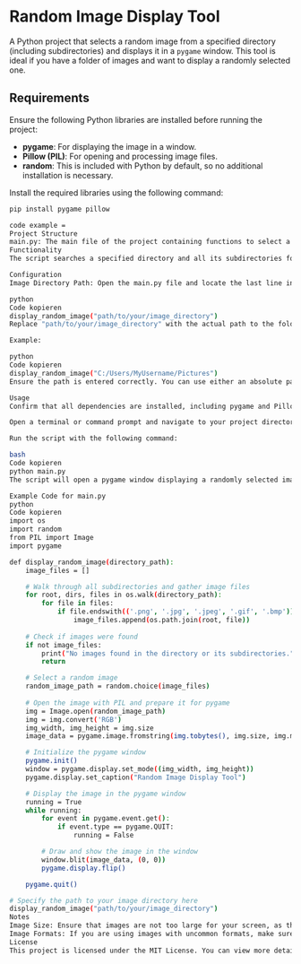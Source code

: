 # Random Image Display Tool

A Python project that selects a random image from a specified directory (including subdirectories) and displays it in a `pygame` window. This tool is ideal if you have a folder of images and want to display a randomly selected one.

## Requirements

Ensure the following Python libraries are installed before running the project:

- **pygame**: For displaying the image in a window.
- **Pillow (PIL)**: For opening and processing image files.
- **random**: This is included with Python by default, so no additional installation is necessary.

Install the required libraries using the following command:

```bash
pip install pygame pillow

code example =
Project Structure
main.py: The main file of the project containing functions to select a random image and display it in a pygame window.
Functionality
The script searches a specified directory and all its subdirectories for image files with extensions .png, .jpg, .jpeg, .gif, and .bmp. It randomly selects one of these image files and displays it in a pygame window.

Configuration
Image Directory Path: Open the main.py file and locate the last line in the script:

python
Code kopieren
display_random_image("path/to/your/image_directory")
Replace "path/to/your/image_directory" with the actual path to the folder containing your images. Only replace the text within the quotation marks.

Example:

python
Code kopieren
display_random_image("C:/Users/MyUsername/Pictures")
Ensure the path is entered correctly. You can use either an absolute path or a relative path if the image folder is within your project directory.

Usage
Confirm that all dependencies are installed, including pygame and Pillow.

Open a terminal or command prompt and navigate to your project directory, where main.py is located.

Run the script with the following command:

bash
Code kopieren
python main.py
The script will open a pygame window displaying a randomly selected image from the specified directory or any of its subdirectories. Each time you run the script, a new random image will be displayed.

Example Code for main.py
python
Code kopieren
import os
import random
from PIL import Image
import pygame

def display_random_image(directory_path):
    image_files = []

    # Walk through all subdirectories and gather image files
    for root, dirs, files in os.walk(directory_path):
        for file in files:
            if file.endswith(('.png', '.jpg', '.jpeg', '.gif', '.bmp')):
                image_files.append(os.path.join(root, file))
    
    # Check if images were found
    if not image_files:
        print("No images found in the directory or its subdirectories.")
        return

    # Select a random image
    random_image_path = random.choice(image_files)
    
    # Open the image with PIL and prepare it for pygame
    img = Image.open(random_image_path)
    img = img.convert('RGB')
    img_width, img_height = img.size
    image_data = pygame.image.fromstring(img.tobytes(), img.size, img.mode)

    # Initialize the pygame window
    pygame.init()
    window = pygame.display.set_mode((img_width, img_height))
    pygame.display.set_caption("Random Image Display Tool")

    # Display the image in the pygame window
    running = True
    while running:
        for event in pygame.event.get():
            if event.type == pygame.QUIT:
                running = False

        # Draw and show the image in the window
        window.blit(image_data, (0, 0))
        pygame.display.flip()

    pygame.quit()

# Specify the path to your image directory here
display_random_image("path/to/your/image_directory")
Notes
Image Size: Ensure that images are not too large for your screen, as the window size will automatically adjust to the image size.
Image Formats: If you are using images with uncommon formats, make sure Pillow supports them.
License
This project is licensed under the MIT License. You can view more details about the license here.  so you cant use it for everything



